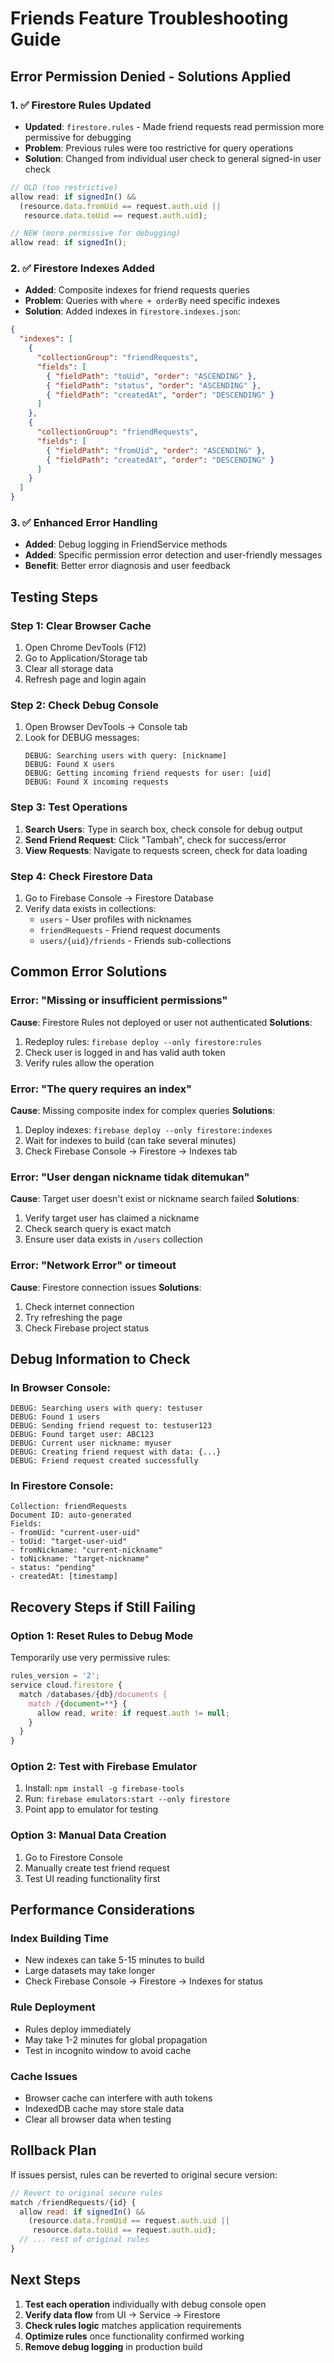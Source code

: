 # Friends Feature Troubleshooting Guide

## Error Permission Denied - Solutions Applied

### 1. ✅ Firestore Rules Updated

- **Updated**: `firestore.rules` - Made friend requests read permission more permissive for debugging
- **Problem**: Previous rules were too restrictive for query operations
- **Solution**: Changed from individual user check to general signed-in user check

```javascript
// OLD (too restrictive)
allow read: if signedIn() &&
  (resource.data.fromUid == request.auth.uid ||
   resource.data.toUid == request.auth.uid);

// NEW (more permissive for debugging)
allow read: if signedIn();
```

### 2. ✅ Firestore Indexes Added

- **Added**: Composite indexes for friend requests queries
- **Problem**: Queries with `where + orderBy` need specific indexes
- **Solution**: Added indexes in `firestore.indexes.json`:

```json
{
  "indexes": [
    {
      "collectionGroup": "friendRequests",
      "fields": [
        { "fieldPath": "toUid", "order": "ASCENDING" },
        { "fieldPath": "status", "order": "ASCENDING" },
        { "fieldPath": "createdAt", "order": "DESCENDING" }
      ]
    },
    {
      "collectionGroup": "friendRequests",
      "fields": [
        { "fieldPath": "fromUid", "order": "ASCENDING" },
        { "fieldPath": "createdAt", "order": "DESCENDING" }
      ]
    }
  ]
}
```

### 3. ✅ Enhanced Error Handling

- **Added**: Debug logging in FriendService methods
- **Added**: Specific permission error detection and user-friendly messages
- **Benefit**: Better error diagnosis and user feedback

## Testing Steps

### Step 1: Clear Browser Cache

1. Open Chrome DevTools (F12)
2. Go to Application/Storage tab
3. Clear all storage data
4. Refresh page and login again

### Step 2: Check Debug Console

1. Open Browser DevTools → Console tab
2. Look for DEBUG messages:
   ```
   DEBUG: Searching users with query: [nickname]
   DEBUG: Found X users
   DEBUG: Getting incoming friend requests for user: [uid]
   DEBUG: Found X incoming requests
   ```

### Step 3: Test Operations

1. **Search Users**: Type in search box, check console for debug output
2. **Send Friend Request**: Click "Tambah", check for success/error
3. **View Requests**: Navigate to requests screen, check for data loading

### Step 4: Check Firestore Data

1. Go to Firebase Console → Firestore Database
2. Verify data exists in collections:
   - `users` - User profiles with nicknames
   - `friendRequests` - Friend request documents
   - `users/{uid}/friends` - Friends sub-collections

## Common Error Solutions

### Error: "Missing or insufficient permissions"

**Cause**: Firestore Rules not deployed or user not authenticated
**Solutions**:

1. Redeploy rules: `firebase deploy --only firestore:rules`
2. Check user is logged in and has valid auth token
3. Verify rules allow the operation

### Error: "The query requires an index"

**Cause**: Missing composite index for complex queries
**Solutions**:

1. Deploy indexes: `firebase deploy --only firestore:indexes`
2. Wait for indexes to build (can take several minutes)
3. Check Firebase Console → Firestore → Indexes tab

### Error: "User dengan nickname tidak ditemukan"

**Cause**: Target user doesn't exist or nickname search failed
**Solutions**:

1. Verify target user has claimed a nickname
2. Check search query is exact match
3. Ensure user data exists in `/users` collection

### Error: "Network Error" or timeout

**Cause**: Firestore connection issues
**Solutions**:

1. Check internet connection
2. Try refreshing the page
3. Check Firebase project status

## Debug Information to Check

### In Browser Console:

```
DEBUG: Searching users with query: testuser
DEBUG: Found 1 users
DEBUG: Sending friend request to: testuser123
DEBUG: Found target user: ABC123
DEBUG: Current user nickname: myuser
DEBUG: Creating friend request with data: {...}
DEBUG: Friend request created successfully
```

### In Firestore Console:

```
Collection: friendRequests
Document ID: auto-generated
Fields:
- fromUid: "current-user-uid"
- toUid: "target-user-uid"
- fromNickname: "current-nickname"
- toNickname: "target-nickname"
- status: "pending"
- createdAt: [timestamp]
```

## Recovery Steps if Still Failing

### Option 1: Reset Rules to Debug Mode

Temporarily use very permissive rules:

```javascript
rules_version = '2';
service cloud.firestore {
  match /databases/{db}/documents {
    match /{document=**} {
      allow read, write: if request.auth != null;
    }
  }
}
```

### Option 2: Test with Firebase Emulator

1. Install: `npm install -g firebase-tools`
2. Run: `firebase emulators:start --only firestore`
3. Point app to emulator for testing

### Option 3: Manual Data Creation

1. Go to Firestore Console
2. Manually create test friend request
3. Test UI reading functionality first

## Performance Considerations

### Index Building Time

- New indexes can take 5-15 minutes to build
- Large datasets may take longer
- Check Firebase Console → Firestore → Indexes for status

### Rule Deployment

- Rules deploy immediately
- May take 1-2 minutes for global propagation
- Test in incognito window to avoid cache

### Cache Issues

- Browser cache can interfere with auth tokens
- IndexedDB cache may store stale data
- Clear all browser data when testing

## Rollback Plan

If issues persist, rules can be reverted to original secure version:

```javascript
// Revert to original secure rules
match /friendRequests/{id} {
  allow read: if signedIn() &&
    (resource.data.fromUid == request.auth.uid ||
     resource.data.toUid == request.auth.uid);
  // ... rest of original rules
}
```

## Next Steps

1. **Test each operation** individually with debug console open
2. **Verify data flow** from UI → Service → Firestore
3. **Check rules logic** matches application requirements
4. **Optimize rules** once functionality confirmed working
5. **Remove debug logging** in production build
